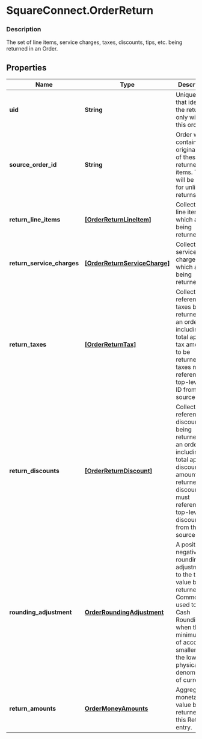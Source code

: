 # SquareConnect.OrderReturn

### Description

The set of line items, service charges, taxes, discounts, tips, etc. being returned in an Order.

## Properties
Name | Type | Description | Notes
------------ | ------------- | ------------- | -------------
**uid** | **String** | Unique ID that identifies the return only within this order. | [optional] 
**source_order_id** | **String** | Order which contains the original sale of these returned line items. This will be unset for unlinked returns. | [optional] 
**return_line_items** | [**[OrderReturnLineItem]**](OrderReturnLineItem.md) | Collection of line items which are being returned. | [optional] 
**return_service_charges** | [**[OrderReturnServiceCharge]**](OrderReturnServiceCharge.md) | Collection of service charges which are being returned. | [optional] 
**return_taxes** | [**[OrderReturnTax]**](OrderReturnTax.md) | Collection of references to taxes being returned for an order, including the total applied tax amount to be returned. The taxes must reference a top-level tax ID from the source order. | [optional] 
**return_discounts** | [**[OrderReturnDiscount]**](OrderReturnDiscount.md) | Collection of references to discounts being returned for an order, including the total applied discount amount to be returned. The discounts must reference a top-level discount ID from the source order. | [optional] 
**rounding_adjustment** | [**OrderRoundingAdjustment**](OrderRoundingAdjustment.md) | A positive or negative rounding adjustment to the total value being returned. Commonly used to apply Cash Rounding when the minimum unit of account is smaller than the lowest physical denomination of currency. | [optional] 
**return_amounts** | [**OrderMoneyAmounts**](OrderMoneyAmounts.md) | Aggregate monetary value being returned by this Return entry. | [optional] 


